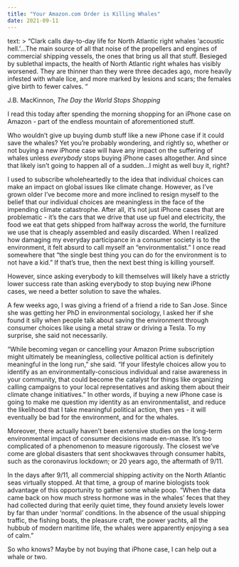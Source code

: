 ```yaml
---
title: "Your Amazon.com Order is Killing Whales"
date: 2021-09-11
---
```


text: >
“Clark calls day-to-day life for North Atlantic right whales 'acoustic hell.'…The main source of all that noise of the propellers and engines of commercial
shipping vessels, the ones that bring us all that stuff. Besieged by sublethal impacts, the health of North Atlantic right whales has visibly worsened. They are
thinner than they were three decades ago, more heavily infested with whale lice, and more marked by lesions and scars; the females give birth to fewer calves. “

J.B. MacKinnon, _The Day the World Stops Shopping_

I read this today after spending the morning shopping for an iPhone case on Amazon - part of the endless mountain of aforementioned stuff.

Who wouldn’t give up buying dumb stuff like a new iPhone case if it could save the whales? Yet you’re probably wondering, and rightly so, whether or not buying a new iPhone case will have any impact on the suffering of whales unless _everybody_ stops buying iPhone cases altogether. And since that likely isn’t going to happen all of a sudden…I might as well buy it, right?

I used to subscribe wholeheartedly to the idea that individual choices can make an impact on global issues like climate change. However, as I’ve grown older I’ve become more and more inclined to resign myself to the belief that our individual choices are meaningless in the face of the impending climate catastrophe. After all, it’s not just iPhone cases that are problematic - it’s the cars that we drive that use up fuel and electricity, the food we eat that gets shipped from halfway across the world, the furniture we use that is cheaply assembled and easily discarded. When I realized how damaging my everyday participance in a consumer society is to the environment, it felt absurd to call myself an “environmentalist.” I once read somewhere that “the single best thing you can do for the environment is to not have a kid.” If that’s true, then the next best thing is killing yourself.

However, since asking everybody to kill themselves will likely have a strictly lower success rate than asking everybody to stop buying new iPhone cases, we need a better solution to save the whales.

A few weeks ago, I was giving a friend of a friend a ride to San Jose. Since she was getting her PhD in environmental sociology, I asked her if she found it silly when people talk about saving the environment through consumer choices like using a metal straw or driving a Tesla. To my surprise, she said not necessarily.

“While becoming vegan or cancelling your Amazon Prime subscription might ultimately be meaningless, collective political action is definitely meaningful in the long run,” she said. “If your lifestyle choices allow you to identify as an environmentally-conscious individual and raise awareness in your community, that could become the catalyst for things like organizing calling campaigns to your local representatives and asking them about their climate change initiatives.” In other words, if buying a new iPhone case is going to make me question my identity as an environmentalist, and reduce the likelihood that I take meaningful political action, then yes - it will eventually be bad for the environment, and for the whales.

Moreover, there actually haven’t been extensive studies on the long-term environmental impact of consumer decisions made en-masse. It’s too complicated of a phenomenon to measure rigorously. The closest we’ve come are global disasters that sent shockwaves through consumer habits, such as the coronavirus lockdown; or 20 years ago, the aftermath of 9/11.

In the days after 9/11, all commercial shipping activity on the North Atlantic seas virtually stopped. At that time, a group of marine biologists took advantage of this opportunity to gather some whale poop. “When the data came back on how much stress hormone was in the whales’ feces that they had collected during that eerily quiet time, they found anxiety levels lower by far than under ‘normal’ conditions. In the absence of the usual shipping traffic, the fishing boats, the pleasure craft, the power yachts, all the hubbub of modern maritime life, the whales were apparently enjoying a sea of calm.”

So who knows? Maybe by not buying that iPhone case, I can help out a whale or two.

